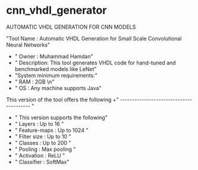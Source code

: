 # cnn_vhdl_generator
AUTOMATIC VHDL GENERATION FOR CNN MODELS

"Tool Name :  Automatic VHDL Generation for Small Scale Convolutional Neural Networks"
+ " Owner :  Muhammad Hamdan"
+ " Description: This tool generates VHDL code for hand-tuned and benchmarked models like LeNet"
+ "System minimum requirements:"
+ " RAM :  2GB \n"
+ " OS :  Any machine supports Java"


This version of the tool offers the following
+" ---------------------------------------- "
+ " This version supports the following"
+ " Layers :  Up to 16 "
+ " Feature-maps :  Up to 1024 "
+ " Filter size :  Up to 10 "
+ " Classes :  Up to 200 "
+ " Pooling :  Max pooling "
+ " Activation :  ReLU "
+ " Classifier :  SoftMax"
